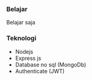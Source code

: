 ### Belajar

Belajar saja

### Teknologi

- Nodejs
- Express js
- Database no sql (MongoDb)
- Authenticate (JWT)
